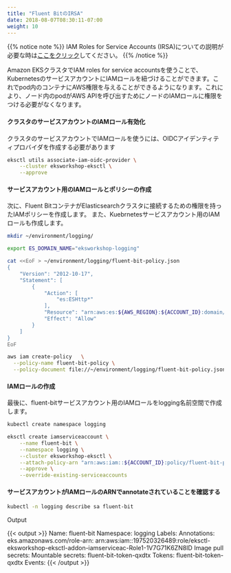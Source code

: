 ```yaml
---
title: "Fluent BitのIRSA"
date: 2018-08-07T08:30:11-07:00
weight: 10
---
```

<!--
{{{% notice note %}}
[Click here](/beginner/110_irsa/) if you are not familiar wit IAM Roles for Service Accounts (IRSA).
{{% /notice %}}
-->
{{% notice note %}}
IAM Roles for Service Accounts (IRSA)についての説明が必要な時は[ここをクリック](/beginner/110_irsa/)してください。
{{% /notice %}}

<!--
With IAM roles for service accounts on Amazon EKS clusters, you can associate an IAM role with a Kubernetes service account. This service account can then provide AWS permissions to the containers in any pod that uses that service account. With this feature, you no longer need to provide extended permissions to the node IAM role so that pods on that node can call AWS APIs.
-->
Amazon EKSクラスタでIAM roles for service accountsを使うことで、KubernetesのサービスアカウントにIAMロールを紐づけることができます。これでpod内のコンテナにAWS権限を与えることができるようになります。これにより、ノード内のpodがAWS APIを呼び出すためにノードのIAMロールに権限をつける必要がなくなります。

<!--
#### Enabling IAM roles for service accounts on your cluster
-->
#### クラスタのサービスアカウントのIAMロール有効化

<!--
To use IAM roles for service accounts in your cluster, we will first create an OIDC identity provider
-->
クラスタのサービスアカウントでIAMロールを使うには、OIDCアイデンティティプロバイダを作成する必要があります

```bash
eksctl utils associate-iam-oidc-provider \
    --cluster eksworkshop-eksctl \
    --approve
```

<!--
#### Creating an IAM role and policy for your service account
-->
#### サービスアカウント用のIAMロールとポリシーの作成

<!--
Next, we will create an IAM policy that limits the permissions needed by the Fluent Bit containers to connect to the Elasticsearch cluster.
We will also create an IAM role for your Kubernetes service accounts to use before you associate it with a service account.
-->
次に、Fluent BitコンテナがElasticsearchクラスタに接続するための権限を持ったIAMポリシーを作成します。
また、Kuebrnetesサービスアカウント用のIAMロールも作成します。

```bash
mkdir ~/environment/logging/

export ES_DOMAIN_NAME="eksworkshop-logging"

cat <<EoF > ~/environment/logging/fluent-bit-policy.json
{
    "Version": "2012-10-17",
    "Statement": [
        {
            "Action": [
                "es:ESHttp*"
            ],
            "Resource": "arn:aws:es:${AWS_REGION}:${ACCOUNT_ID}:domain/${ES_DOMAIN_NAME}",
            "Effect": "Allow"
        }
    ]
}
EoF

aws iam create-policy   \
  --policy-name fluent-bit-policy \
  --policy-document file://~/environment/logging/fluent-bit-policy.json
```

<!--
#### Create an IAM role
-->
#### IAMロールの作成

<!--
Finally, create an IAM role for the fluent-bit Service Account in the logging namespace.
-->
最後に、fluent-bitサービスアカウント用のIAMロールをlogging名前空間で作成します。

```bash
kubectl create namespace logging

eksctl create iamserviceaccount \
    --name fluent-bit \
    --namespace logging \
    --cluster eksworkshop-eksctl \
    --attach-policy-arn "arn:aws:iam::${ACCOUNT_ID}:policy/fluent-bit-policy" \
    --approve \
    --override-existing-serviceaccounts
```

<!--
#### Make sure your service account with the ARN of the IAM role is annotated
-->
#### サービスアカウントがIAMロールのARNでannotateされていることを確認する

```bash
kubectl -n logging describe sa fluent-bit
```

Output

{{< output >}}
Name:                fluent-bit
Namespace:           logging
Labels:              <none>
Annotations:         eks.amazonaws.com/role-arn: arn:aws:iam::197520326489:role/eksctl-eksworkshop-eksctl-addon-iamserviceac-Role1-1V7G71K6ZN8ID
Image pull secrets:  <none>
Mountable secrets:   fluent-bit-token-qxdtx
Tokens:              fluent-bit-token-qxdtx
Events:              <none>
{{< /output >}}
